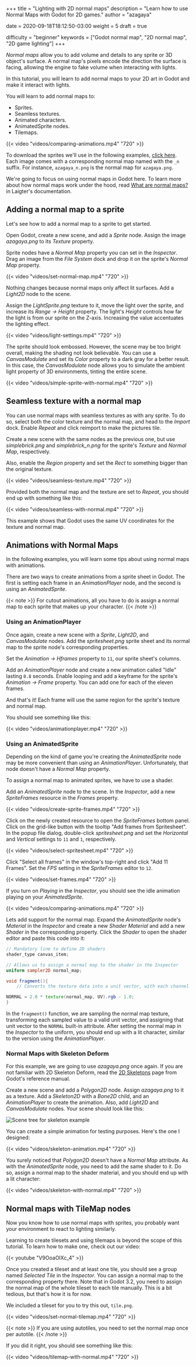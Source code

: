 +++
title = "Lighting with 2D normal maps"
description = "Learn how to use Normal Maps with Godot for 2D games."
author = "azagaya"

date = 2020-09-18T18:12:50-03:00
weight = 5
draft = true

difficulty = "beginner"
keywords = ["Godot normal map", "2D normal map", "2D game lighting"]
+++

_Normal maps_ allow you to add volume and details to any sprite or 3D object's surface. A normal map's pixels encode the direction the surface is facing, allowing the engine to fake volume when interacting with lights.

In this tutorial, you will learn to add normal maps to your 2D art in Godot and make it interact with lights.

You will learn to add normal maps to:

- Sprites.
- Seamless textures.
- Animated characters.
- AnimatedSprite nodes.
- Tilemaps.

{{< video "videos/comparing-animations.mp4" "720" >}}

To download the sprites we'll use in the following examples, [click here](https://github.com/GDQuest/godot-mini-tuts-demos/releases/download/NormalMapHintsAssets/NormalMapHintsAssets.zip). Each image comes with a corresponding normal map named with the `_n` suffix. For instance, `azagaya_n.png` is the normal map for `azagaya.png`.

We're going to focus on using normal maps in Godot here. To learn more about how normal maps work under the hood, read [What are normal maps?](https://laigter.readthedocs.io/en/latest/Introduction/intro.html#what-are-normal-maps) in Laigter's documentation.

## Adding a normal map to a sprite

Let's see how to add a normal map to a sprite to get started.

Open Godot, create a new scene, and add a _Sprite_ node. Assign the image _azagaya.png_ to its _Texture_ property.

Sprite nodes have a _Normal Map_ property you can set in the _Inspector_. Drag an image from the _File System_ dock and drop it on the sprite's _Normal Map_ property.

{{< video "videos/set-normal-map.mp4" "720" >}}

Nothing changes because normal maps only affect lit surfaces. Add a _Light2D_ node to the scene.

Assign the _LightSprite.png_ texture to it, move the light over the sprite, and increase its _Range -> Height_ property. The light's _Height_ controls how far the light is from our sprite on the Z-axis. Increasing the value accentuates the lighting effect.

{{< video "videos/light-settings.mp4" "720" >}}

The sprite should look embossed. However, the scene may be too bright overall, making the shading not look believable. You can use a _CanvasModulate_ and set its _Color_ property to a dark gray for a better result. In this case, the _CanvasModulate_ node allows you to simulate the ambient light property of 3D environments, tinting the entire scene.

{{< video "videos/simple-sprite-with-normal.mp4" "720" >}}

## Seamless texture with a normal map

You can use normal maps with seamless textures as with any sprite. To do so, select both the color texture and the normal map, and head to the _Import_ dock. Enable _Repeat_ and click reimport to make the pictures tile.

Create a new scene with the same nodes as the previous one, but use _simplebrick.png_ and _simplebrick_n.png_ for the sprite's _Texture_ and _Normal Map_, respectively.

Also, enable the _Region_ property and set the _Rect_ to something bigger than the original texture.

{{< video "videos/seamless-texture.mp4" "720" >}}

Provided both the normal map and the texture are set to _Repeat_, you should end up with something like this:

{{< video "videos/seamless-with-normal.mp4" "720" >}}

This example shows that Godot uses the same UV coordinates for the texture and normal map.

## Animations with Normal Maps

In the following examples, you will learn some tips about using normal maps with animations.

There are two ways to create animations from a sprite sheet in Godot. The first is setting each frame in an _AnimationPlayer_ node, and the second is using an _AnimatedSprite_.

{{< note >}} For cutout animations, all you have to do is assign a normal map to each sprite that makes up your character. {{< /note >}}

### Using an AnimationPlayer

Once again, create a new scene with a _Sprite_, _Light2D_, and _CanvasModulate_ nodes. Add the _spritesheet.png_ sprite sheet and its normal map to the sprite node's corresponding properties.

Set the _Animation -> Hframes_ property to `11`, our sprite sheet's columns.

Add an _AnimationPlayer_ node and create a new animation called "Idle" lasting `0.8` seconds. Enable looping and add a keyframe for the sprite's _Animation -> Frame_ property. You can add one for each of the eleven frames. 

And that's it! Each frame will use the same region for the sprite's texture and normal map.

You should see something like this:

{{< video "videos/animationplayer.mp4" "720" >}}

### Using an AnimatedSprite

Depending on the kind of game you're creating the _AnimatedSprite_ node may be more convenient than using an _AnimationPlayer_. Unfortunately, that node doesn't have a _Normal Map_ property. 

To assign a normal map to animated sprites, we have to use a shader.

Add an _AnimatedSprite_ node to the scene. In the _Inspector_, add a new _SpriteFrames_ resource in the _Frames_ property. 

{{< video "videos/create-sprite-frames.mp4" "720" >}}

Click on the newly created resource to open the _SpriteFrames_ bottom panel. Click on the grid-like button with the tooltip "Add frames from Spritesheet". In the popup file dialog, double-click _spritesheet.png_ and set the _Horizontal_ and _Vertical_ settings to `11` and `1`, respectively. 

{{< video "videos/select-spritesheet.mp4" "720" >}}

Click "Select all frames" in the window's top-right and click "Add 11 Frames". Set the _FPS_ setting in the _SpriteFrames_ editor to `12`. 

{{< video "videos/set-frames.mp4" "720" >}}

If you turn on _Playing_ in the _Inspector_, you should see the idle animation playing on your _AnimatedSprite_.

{{< video "videos/comparing-animations.mp4" "720" >}}

Lets add support for the normal map. Expand the _AnimatedSprite_ node's _Material_  in the _Inspector_ and create a new _Shader Material_ and add a new _Shader_ in the corresponding property. Click the _Shader_ to open the shader editor and paste this code into it:

```glsl
// Mandatory line to define 2D shaders
shader_type canvas_item;

// Allows us to assign a normal map to the shader in the Inspector
uniform sampler2D normal_map;

void fragment(){
	// Converts the texture data into a unit vector, with each channel in the [-1, 1] range

NORMAL = 2.0 * texture(normal_map, UV).rgb - 1.0;
}
```

In the `fragment()` function, we are sampling the normal map texture, transforming each sampled value to a valid unit vector, and assigning that unit vector to the `NORMAL` built-in attribute. After setting the normal map in the _Inspector_ to the uniform, you should end up with a lit character, similar to the version using the _AnimationPlayer_.

### Normal Maps with Skeleton Deform

For this example, we are going to use _azagaya.png_ once again. If you are not familiar with 2D Skeleton Deform, read the [2D Skeletons](https://docs.godotengine.org/en/stable/tutorials/animation/2d_skeletons.html) page from Godot's reference manual.

Create a new scene and add a _Polygon2D_ node. Assign _azagaya.png_ to it as a texture. Add a _Skeleton2D_ with a _Bone2D_ child, and an _AnimationPlayer_ to create the animation. Also, add _Light2D_ and _CanvasModulate_ nodes. Your scene should look like this:

![Scene tree for skeleton example](skeleton-scene-tree.png)

You can create a simple animation for testing purposes. Here's the one I designed:

{{< video "videos/skeleton-animation.mp4" "720" >}}

You surely noticed that _Polygon2D_ doesn't have a _Normal Map_ attribute. As with the _AnimatedSprite_ node, you need to add the same shader to it. Do so, assign a normal map to the shader material, and you should end up with a lit character:

{{< video "videos/skeleton-with-normal.mp4" "720" >}}

## Normal maps with TileMap nodes

Now you know how to use normal maps with sprites, you probably want your environment to react to lighting similarly.
 
 Learning to create tilesets and using tilemaps is beyond the scope of this tutorial. To learn how to make one, check out our video:
 
 {{< youtube "V9OoaOlXc_4" >}}

Once you created a tileset and at least one tile, you should see a group named _Selected Tile_ in the _Inspector_. You can assign a normal map to the corresponding property there. Note that in Godot 3.2, you need to assign the normal map of the whole tileset to each tile manually. This is a bit tedious, but that's how it is for now.

We included a tileset for you to try this out, `tile.png`.

{{< video "videos/set-normal-tilemap.mp4" "720" >}}

{{< note >}} If you are using autotiles, you need to set the normal map once per autotile. {{< /note >}}

If you did it right, you should see something like this:

{{< video "videos/tilemap-with-normal.mp4" "720" >}}
